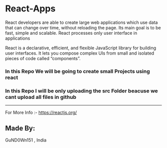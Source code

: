 # React-Apps
React developers are able to create large web applications which use data that can change over time, without reloading the page. Its main goal is to be fast, simple and scalable. React processes only user interface in applications

React is a declarative, efficient, and flexible JavaScript library for building user interfaces. It lets you compose complex UIs from small and isolated pieces of code called “components”.

### In this Repo We will be going to create small Projects using react
### In this Repo I will be only uploading the src Folder beacuse we cant upload all files in github
_____________________________________________________________________________
For More Info :- https://reactjs.org/
## Made By:
GuND0Wn151 , India
